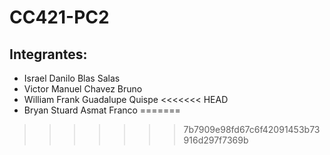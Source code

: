 # CC421-PC2

## Integrantes:

- Israel Danilo Blas Salas 
- Victor Manuel Chavez Bruno
- William Frank Guadalupe Quispe
<<<<<<< HEAD
- Bryan Stuard Asmat Franco
=======
>>>>>>> 7b7909e98fd67c6f42091453b73916d297f7369b
